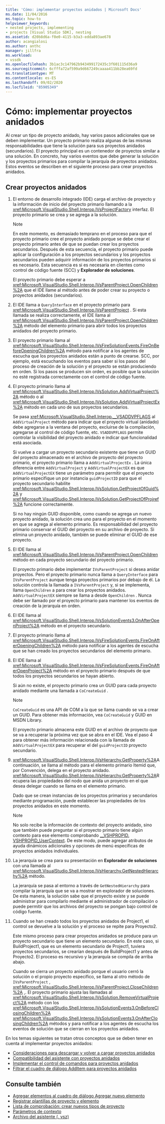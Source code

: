 ```yaml
---
title: 'Cómo: implementar proyectos anidados | Microsoft Docs'
ms.date: 11/04/2016
ms.topic: how-to
helpviewer_keywords:
- nested projects, implementing
- projects [Visual Studio SDK], nesting
ms.assetid: d20b8d6a-f0e0-4115-b3a3-edda893ae678
author: acangialosi
ms.author: anthc
manager: jillfra
ms.workload:
- vssdk
ms.openlocfilehash: 3b1ac3c147962b943499172435c3f601115d36a9
ms.sourcegitcommit: 6cfffa72af599a9d667249caaaa411bb28ea69fd
ms.translationtype: MT
ms.contentlocale: es-ES
ms.lasthandoff: 09/02/2020
ms.locfileid: "85905349"
---
```

# <a name="how-to-implement-nested-projects"></a>Cómo: implementar proyectos anidados

Al crear un tipo de proyecto anidado, hay varios pasos adicionales que se deben implementar. Un proyecto primario realiza algunas de las mismas responsabilidades que tiene la solución para sus proyectos anidados (secundarios). El proyecto principal es un contenedor de proyectos similar a una solución. En concreto, hay varios eventos que debe generar la solución y los proyectos primarios para compilar la jerarquía de proyectos anidados. Estos eventos se describen en el siguiente proceso para crear proyectos anidados.

## <a name="create-nested-projects"></a>Crear proyectos anidados

1. El entorno de desarrollo integrado (IDE) carga el archivo de proyecto y la información de inicio del proyecto primario llamando a la <xref:Microsoft.VisualStudio.Shell.Interop.IVsProjectFactory> interfaz. El proyecto primario se crea y se agrega a la solución.

    > [!NOTE]
    > En este momento, es demasiado temprano en el proceso para que el proyecto primario cree el proyecto anidado porque se debe crear el proyecto primario antes de que se puedan crear los proyectos secundarios. Después de esta secuencia, el proyecto primario puede aplicar la configuración a los proyectos secundarios y los proyectos secundarios pueden adquirir información de los proyectos primarios si es necesario. Esta secuencia es si es necesaria en clientes como control de código fuente (SCC) y **Explorador de soluciones**.

     El proyecto primario debe esperar a <xref:Microsoft.VisualStudio.Shell.Interop.IVsParentProject.OpenChildren%2A> que el IDE llame al método antes de poder crear su proyecto o proyectos anidados (secundarios).

2. El IDE llama a `QueryInterface` en el proyecto primario para <xref:Microsoft.VisualStudio.Shell.Interop.IVsParentProject> . Si esta llamada se realiza correctamente, el IDE llama al <xref:Microsoft.VisualStudio.Shell.Interop.IVsParentProject.OpenChildren%2A> método del elemento primario para abrir todos los proyectos anidados del proyecto primario.

3. El proyecto primario llama al <xref:Microsoft.VisualStudio.Shell.Interop.IVsFireSolutionEvents.FireOnBeforeOpeningChildren%2A> método para notificar a los agentes de escucha que los proyectos anidados están a punto de crearse. SCC, por ejemplo, está escuchando los eventos para saber si los pasos del proceso de creación de la solución y el proyecto se están produciendo en orden. Si los pasos se producen sin orden, es posible que la solución no esté registrada correctamente con el control de código fuente.

4. El proyecto primario llama al <xref:Microsoft.VisualStudio.Shell.Interop.IVsSolution.AddVirtualProject%2A> método o al <xref:Microsoft.VisualStudio.Shell.Interop.IVsSolution.AddVirtualProjectEx%2A> método en cada uno de sus proyectos secundarios.

     Se pasa <xref:Microsoft.VisualStudio.Shell.Interop.__VSADDVPFLAGS> al `AddVirtualProject` método para indicar que el proyecto virtual (anidado) debe agregarse a la ventana del proyecto, excluirse de la compilación, agregarse al control de código fuente, etc. `VSADDVPFLAGS` permite controlar la visibilidad del proyecto anidado e indicar qué funcionalidad está asociada.

     Si vuelve a cargar un proyecto secundario existente que tiene un GUID del proyecto almacenado en el archivo de proyecto del proyecto primario, el proyecto primario llama a `AddVirtualProjectEx` . La única diferencia entre `AddVirtualProject` y `AddVirtualProjectEX` es que `AddVirtualProjectEX` tiene un parámetro para permitir que el proyecto primario especifique un por instancia `guidProjectID` para que el proyecto secundario habilite <xref:Microsoft.VisualStudio.Shell.Interop.IVsSolution.GetProjectOfGuid%2A> y <xref:Microsoft.VisualStudio.Shell.Interop.IVsSolution.GetProjectOfProjref%2A> funcione correctamente.

     Si no hay ningún GUID disponible, como cuando se agrega un nuevo proyecto anidado, la solución crea uno para el proyecto en el momento en que se agrega al elemento primario. Es responsabilidad del proyecto primario conservar el GUID del proyecto en su archivo de proyecto. Si elimina un proyecto anidado, también se puede eliminar el GUID de ese proyecto.

5. El IDE llama al <xref:Microsoft.VisualStudio.Shell.Interop.IVsParentProject.OpenChildren> método en cada proyecto secundario del proyecto primario.

     El proyecto primario debe implementar `IVsParentProject` si desea anidar proyectos. Pero el proyecto primario nunca llama a `QueryInterface` para `IVsParentProject` aunque tenga proyectos primarios por debajo de él. La solución controla la llamada a `IVsParentProject` y, si se implementa, llama `OpenChildren` a para crear los proyectos anidados. `AddVirtualProjectEX` siempre se llama a desde `OpenChildren` . Nunca debe ser llamado por el proyecto primario para mantener los eventos de creación de la jerarquía en orden.

6. El IDE llama al <xref:Microsoft.VisualStudio.Shell.Interop.IVsSolutionEvents3.OnAfterOpenProject%2A> método en el proyecto secundario.

7. El proyecto primario llama al <xref:Microsoft.VisualStudio.Shell.Interop.IVsFireSolutionEvents.FireOnAfterOpeningChildren%2A> método para notificar a los agentes de escucha que se han creado los proyectos secundarios del elemento primario.

8. El IDE llama al <xref:Microsoft.VisualStudio.Shell.Interop.IVsFireSolutionEvents.FireOnAfterOpenProject%2A> método en el proyecto primario después de que todos los proyectos secundarios se hayan abierto.

     Si aún no existe, el proyecto primario crea un GUID para cada proyecto anidado mediante una llamada a `CoCreateGuid` .

    > [!NOTE]
    > `CoCreateGuid` es una API de COM a la que se llama cuando se va a crear un GUID. Para obtener más información, vea `CoCreateGuid` y GUID en MSDN Library.

     El proyecto primario almacena este GUID en el archivo de proyecto que se va a recuperar la próxima vez que se abra en el IDE. Vea el paso 4 para obtener más información relacionada con la llamada de `AddVirtualProjectEX` para recuperar el del `guidProjectID` proyecto secundario.

9. <xref:Microsoft.VisualStudio.Shell.Interop.IVsHierarchy.GetProperty%2A>A continuación, se llama al método para el elemento primario Itemid que, por Convención, delega en el proyecto anidado. <xref:Microsoft.VisualStudio.Shell.Interop.IVsHierarchy.GetProperty%2A>Recupera las propiedades del nodo que anida un proyecto en el que desea delegar cuando se llama en el elemento primario.

     Dado que se crean instancias de los proyectos primarios y secundarios mediante programación, puede establecer las propiedades de los proyectos anidados en este momento.

    > [!NOTE]
    > No solo recibe la información de contexto del proyecto anidado, sino que también puede preguntar si el proyecto primario tiene algún contexto para ese elemento comprobando [__VSHPROPID. VSHPROPID_UserContext](<xref:Microsoft.VisualStudio.Shell.Interop.__VSHPROPID.VSHPROPID_UserContext>). De este modo, puede agregar atributos de ayuda dinámicos adicionales y opciones de menú específicas de proyectos anidados individuales.

10. La jerarquía se crea para su presentación en **Explorador de soluciones** con una llamada al <xref:Microsoft.VisualStudio.Shell.Interop.IVsHierarchy.GetNestedHierarchy%2A> método.

     La jerarquía se pasa al entorno a través de `GetNestedHierarchy` para compilar la jerarquía que se va a mostrar en explorador de soluciones. De esta manera, la solución sabe que el proyecto existe y se puede administrar para compilarlo mediante el administrador de compilación o puede permitir que los archivos del proyecto se pongan bajo control de código fuente.

11. Cuando se han creado todos los proyectos anidados de Project1, el control se devuelve a la solución y el proceso se repite para Proyecto2.

     Este mismo proceso para crear proyectos anidados se produce para un proyecto secundario que tiene un elemento secundario. En este caso, si BuildProject1, que es un elemento secundario de Project1, tuviera proyectos secundarios, se crearían después de BuildProject1 y antes de Proyecto2. El proceso es recursivo y la jerarquía se compila de arriba abajo.

     Cuando se cierra un proyecto anidado porque el usuario cerró la solución o el propio proyecto específico, se llama al otro método de `IVsParentProject` , <xref:Microsoft.VisualStudio.Shell.Interop.IVsParentProject.CloseChildren%2A> ,. El proyecto primario ajusta las llamadas al <xref:Microsoft.VisualStudio.Shell.Interop.IVsSolution.RemoveVirtualProject%2A> método con los <xref:Microsoft.VisualStudio.Shell.Interop.IVsSolutionEvents3.OnBeforeClosingChildren%2A> <xref:Microsoft.VisualStudio.Shell.Interop.IVsSolutionEvents3.OnAfterClosingChildren%2A> métodos y para notificar a los agentes de escucha los eventos de solución que se cierran en los proyectos anidados.

En los temas siguientes se tratan otros conceptos que se deben tener en cuenta al implementar proyectos anidados:

- [Consideraciones para descargar y volver a cargar proyectos anidados](../../extensibility/internals/considerations-for-unloading-and-reloading-nested-projects.md)
- [Compatibilidad del asistente con proyectos anidados](../../extensibility/internals/wizard-support-for-nested-projects.md)
- [Implementar el control de comandos para proyectos anidados](../../extensibility/internals/implementing-command-handling-for-nested-projects.md)
- [Filtrar el cuadro de diálogo AddItem para proyectos anidados](../../extensibility/internals/filtering-the-additem-dialog-box-for-nested-projects.md)

## <a name="see-also"></a>Consulte también

- [Agregar elementos al cuadro de diálogo Agregar nuevo elemento](../../extensibility/internals/adding-items-to-the-add-new-item-dialog-boxes.md)
- [Registrar plantillas de proyecto y elemento](../../extensibility/internals/registering-project-and-item-templates.md)
- [Lista de comprobación: crear nuevos tipos de proyecto](../../extensibility/internals/checklist-creating-new-project-types.md)
- [Parámetros de contexto](../../extensibility/internals/context-parameters.md)
- [Archivo del asistente (. vsz)](../../extensibility/internals/wizard-dot-vsz-file.md)
